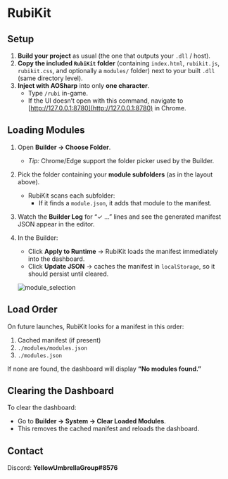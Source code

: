 # RubiKit

## Setup

1. **Build your project** as usual (the one that outputs your `.dll` / host).  
2. **Copy the included `RubiKit` folder** (containing `index.html`, `rubikit.js`, `rubikit.css`, and optionally a `modules/` folder) next to your built `.dll` (same directory level).  
3. **Inject with AOSharp** into only **one character**.  
   - Type `/rubi` in-game.  
   - If the UI doesn’t open with this command, navigate to [http://127.0.0.1:8780](http://127.0.0.1:8780) in Chrome.  

## Loading Modules

1. Open **Builder → Choose Folder**.  
   - *Tip:* Chrome/Edge support the folder picker used by the Builder.  
2. Pick the folder containing your **module subfolders** (as in the layout above).  
   - RubiKit scans each subfolder:  
     - If it finds a `module.json`, it adds that module to the manifest.  
3. Watch the **Builder Log** for “✓ …” lines and see the generated manifest JSON appear in the editor.  
4. In the Builder:  
   - Click **Apply to Runtime** → RubiKit loads the manifest immediately into the dashboard.  
   - Click **Update JSON** → caches the manifest in `localStorage`, so it should persist until cleared.
  
   ![module_selection](https://github.com/user-attachments/assets/2f27c5ae-ae2b-45ac-9e08-df5df02f3b67)


## Load Order

On future launches, RubiKit looks for a manifest in this order:

1. Cached manifest (if present)  
2. `./modules/modules.json`  
3. `./modules.json`  

If none are found, the dashboard will display **“No modules found.”**

## Clearing the Dashboard

To clear the dashboard:  
- Go to **Builder → System → Clear Loaded Modules**.  
- This removes the cached manifest and reloads the dashboard.  

## Contact

Discord: **YellowUmbrellaGroup#8576**
